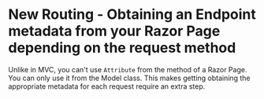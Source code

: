 # New Routing - Obtaining an Endpoint metadata from your Razor Page depending on the request method

  Unlike in MVC, you can't use `Attribute` from the method of a Razor Page. You can only use it from the Model class. This makes getting obtaining the appropriate metadata for each request require an extra step.